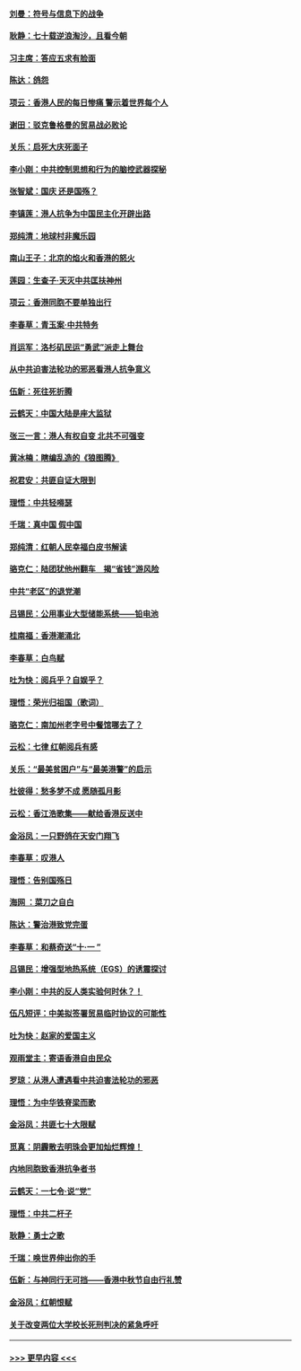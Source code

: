 #### [刘曼：符号与信息下的战争](../pages/nsc993/n11564655.md?t=10031155) 
#### [耿静：七十载逆浪淘沙，且看今朝](../pages/nsc993/n11564520.md?t=10031155) 
#### [习主席：答应五求有脸面](../pages/nsc993/n11563953.md?t=10031155) 
#### [陈达：鸽怨](../pages/nsc993/n11561879.md?t=10031155) 
#### [项云：香港人民的每日惨痛  警示着世界每个人](../pages/nsc993/n11559273.md?t=10031155) 
#### [谢田：驳克鲁格曼的贸易战必败论](../pages/nsc993/n11555840.md?t=10031155) 
#### [关乐：启死大庆死面子](../pages/nsc993/n11556823.md?t=10031155) 
#### [李小刚：中共控制思想和行为的脑控武器探秘](../pages/nsc993/n11556776.md?t=10031155) 
#### [张智斌：国庆  还是国殇？](../pages/nsc993/n11556617.md?t=10031155) 
#### [李镇莲：港人抗争为中国民主化开辟出路](../pages/nsc993/n11556570.md?t=10031155) 
#### [郑纯清：地球村非魔乐园](../pages/nsc993/n11555415.md?t=10031155) 
#### [南山王子：北京的焰火和香港的怒火](../pages/nsc993/n11555318.md?t=10031155) 
#### [莲园：生查子·天灭中共匡扶神州](../pages/nsc993/n11555302.md?t=10031155) 
#### [项云：香港同胞不要单独出行](../pages/nsc993/n11555276.md?t=10031155) 
#### [李春草：青玉案‧中共特务](../pages/nsc993/n11552356.md?t=10031155) 
#### [肖运军：洛杉矶民运“勇武”派走上舞台](../pages/nsc993/n11551595.md?t=10031155) 
#### [从中共迫害法轮功的邪恶看港人抗争意义](../pages/nsc993/n11540858.md?t=10031155) 
#### [伍新：死往死折腾](../pages/nsc993/n11550174.md?t=10031155) 
#### [云鹤天：中国大陆是座大监狱](../pages/nsc993/n11550155.md?t=10031155) 
#### [张三一言：港人有权自变 北共不可强变](../pages/nsc993/n11550132.md?t=10031155) 
#### [黄冰楠：瞎编乱造的《狼图腾》](../pages/nsc993/n11550082.md?t=10031155) 
#### [祝君安：共匪自证大限到](../pages/nsc993/n11550041.md?t=10031155) 
#### [理悟：中共轻嘚瑟](../pages/nsc993/n11547978.md?t=10031155) 
#### [千瑞：真中国 假中国](../pages/nsc993/n11547865.md?t=10031155) 
#### [郑纯清：红朝人民幸福白皮书解读](../pages/nsc993/n11547499.md?t=10031155) 
#### [骆克仁：陆团犹他州翻车　揭“省钱”游风险](../pages/nsc993/n11546977.md?t=10031155) 
#### [中共“老区”的退党潮](../pages/nsc993/n11545995.md?t=10031155) 
#### [吕锡民：公用事业大型储能系统——铅电池](../pages/nsc993/n11545701.md?t=10031155) 
#### [桂南福：香港潮涌北](../pages/nsc993/n11545682.md?t=10031155) 
#### [李春草：白鸟赋](../pages/nsc993/n11545663.md?t=10031155) 
#### [吐为快：阅兵乎？自娱乎？](../pages/nsc993/n11545625.md?t=10031155) 
#### [理悟：荣光归祖国（歌词）](../pages/nsc993/n11545616.md?t=10031155) 
#### [骆克仁：南加州老字号中餐馆哪去了？](../pages/nsc993/n11545120.md?t=10031155) 
#### [云松：七律 红朝阅兵有感](../pages/nsc993/n11542394.md?t=10031155) 
#### [关乐：“最美贫困户”与“最美港警”的启示](../pages/nsc993/n11542252.md?t=10031155) 
#### [杜彼得：愁多梦不成 愿随孤月影](../pages/nsc993/n11540296.md?t=10031155) 
#### [云松：香江浩歌集——献给香港反送中](../pages/nsc993/n11540149.md?t=10031155) 
#### [金浴凤：一只野鸽在天安门翔飞](../pages/nsc993/n11540280.md?t=10031155) 
#### [李春草：叹港人](../pages/nsc993/n11540119.md?t=10031155) 
#### [理悟：告别国殇日](../pages/nsc993/n11539610.md?t=10031155) 
#### [海网 ：菜刀之自白](../pages/nsc993/n11539597.md?t=10031155) 
#### [陈达：警治港致党完蛋](../pages/nsc993/n11538127.md?t=10031155) 
#### [李春草：和蔡奇送“十·一 ”](../pages/nsc993/n11537810.md?t=10031155) 
#### [吕锡民：增强型地热系统（EGS）的诱震探讨](../pages/nsc993/n11537765.md?t=10031155) 
#### [李小刚：中共的反人类实验何时休？！](../pages/nsc993/n11537669.md?t=10031155) 
#### [伍凡短评：中美拟签署贸易临时协议的可能性](../pages/nsc993/n11536773.md?t=10031155) 
#### [吐为快：赵家的爱国主义](../pages/nsc993/n11536750.md?t=10031155) 
#### [观雨堂主：寄语香港自由民众](../pages/nsc993/n11536735.md?t=10031155) 
#### [罗琼：从港人遭遇看中共迫害法轮功的邪恶](../pages/nsc993/n11507862.md?t=10031155) 
#### [理悟：为中华铁脊梁而歌](../pages/nsc993/n11534458.md?t=10031155) 
#### [金浴凤：共匪七十大限赋](../pages/nsc993/n11534434.md?t=10031155) 
#### [觅真：阴霾散去明珠会更加灿烂辉煌！](../pages/nsc993/n11531858.md?t=10031155) 
#### [内地同胞致香港抗争者书](../pages/nsc993/n11531645.md?t=10031155) 
#### [云鹤天：一七令‧说“党”](../pages/nsc993/n11529099.md?t=10031155) 
#### [理悟：中共二杆子](../pages/nsc993/n11529046.md?t=10031155) 
#### [耿静：勇士之歌](../pages/nsc993/n11527562.md?t=10031155) 
#### [千瑞：唤世界伸出你的手](../pages/nsc993/n11526942.md?t=10031155) 
#### [伍新：与神同行无可挡——香港中秋节自由行礼赞](../pages/nsc993/n11526801.md?t=10031155) 
#### [金浴凤：红朝恨赋](../pages/nsc993/n11524312.md?t=10031155) 
#### [关于改变两位大学校长死刑判决的紧急呼吁](../pages/nsc993/n11524103.md?t=10031155) 

----
#### [ >>> 更早内容 <<< ](../indexes/nsc993-earlier.md)
